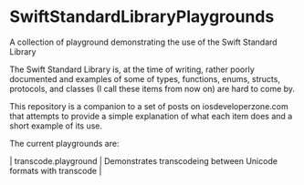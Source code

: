 SwiftStandardLibraryPlaygrounds
===============================

A collection of playground demonstrating the use of the Swift Standard Library

The Swift Standard Library is, at the time of writing, rather poorly documented and examples of some of types, functions, enums, structs, protocols, and 
classes (I call these items from now on) are hard to come by. 

This repository is a companion to a set of posts on iosdeveloperzone.com that
attempts to provide a simple explanation of what each item does and a short 
example of its use.

The current playgrounds are:



| transcode.playground  | Demonstrates transcodeing between Unicode formats with transcode |
